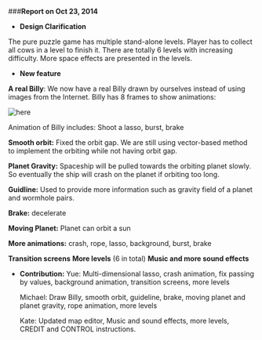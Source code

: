 ###__Report on Oct 23, 2014__

* __Design Clarification__

The pure puzzle game has multiple stand-alone levels. Player has to collect all cows in a level to finish it. There are totally 6 levels with increasing difficulty. More space effects are presented  in the levels. 

* __New feature__

__A real Billy__: We now have a real Billy drawn by ourselves instead of using images from the Internet. Billy has 8 frames to show animations:

  ![here](https://github.com/mstrotta/space-rodeo/blob/master/code/art/goat_ship8.png "Billy")
  
Animation of Billy includes: Shoot a lasso, burst, brake

  __Smooth orbit:__ Fixed the orbit gap. We are still using vector-based method to implement the orbiting while not having orbit gap.

  __Planet Gravity:__ Spaceship will be pulled towards the orbiting planet slowly. So eventually the ship will crash on the planet if orbiting too long.
  
  __Guidline:__ Used to provide more information such as gravity field of a planet and wormhole pairs. 
  
  __Brake:__ decelerate
  
  __Moving Planet:__ Planet can orbit a sun
  
  __More animations:__
crash, rope, lasso, background, burst, brake

  __Transition screens__
  __More levels__ (6 in total)
  __Music and more sound effects__


* __Contribution:__
  Yue: Multi-dimensional lasso, crash animation, fix passing by values, background animation, transition screens, more levels

  Michael: Draw Billy, smooth orbit, guideline, brake, moving planet and planet gravity, rope animation, more levels
  
  Kate: Updated map editor, Music and sound effects, more levels, CREDIT and CONTROL instructions. 


